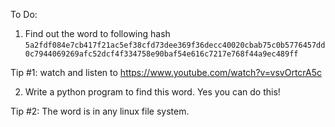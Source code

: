 To Do: 

1) Find out the word to following hash
```5a2fdf084e7cb417f21ac5ef38cfd73dee369f36decc40020cbab75c0b5776457dd0c7944069269afc52dcf4f334758e90baf54e616c7217e768f44a9ec489ff```

Tip #1: watch and listen to https://www.youtube.com/watch?v=vsvOrtcrA5c

2) Write a python program to find this word. Yes you can do this!

Tip #2: The word is in any linux file system. 
